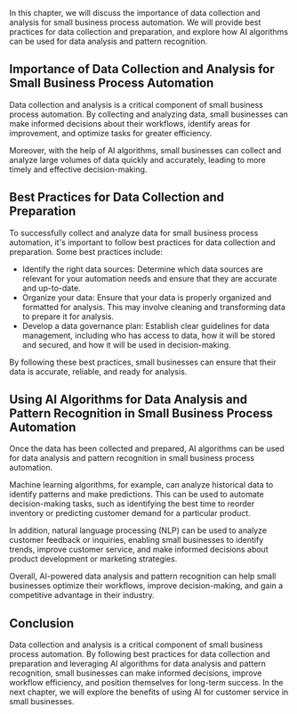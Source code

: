 
In this chapter, we will discuss the importance of data collection and analysis for small business process automation. We will provide best practices for data collection and preparation, and explore how AI algorithms can be used for data analysis and pattern recognition.

Importance of Data Collection and Analysis for Small Business Process Automation
--------------------------------------------------------------------------------

Data collection and analysis is a critical component of small business process automation. By collecting and analyzing data, small businesses can make informed decisions about their workflows, identify areas for improvement, and optimize tasks for greater efficiency.

Moreover, with the help of AI algorithms, small businesses can collect and analyze large volumes of data quickly and accurately, leading to more timely and effective decision-making.

Best Practices for Data Collection and Preparation
--------------------------------------------------

To successfully collect and analyze data for small business process automation, it's important to follow best practices for data collection and preparation. Some best practices include:

* Identify the right data sources: Determine which data sources are relevant for your automation needs and ensure that they are accurate and up-to-date.
* Organize your data: Ensure that your data is properly organized and formatted for analysis. This may involve cleaning and transforming data to prepare it for analysis.
* Develop a data governance plan: Establish clear guidelines for data management, including who has access to data, how it will be stored and secured, and how it will be used in decision-making.

By following these best practices, small businesses can ensure that their data is accurate, reliable, and ready for analysis.

Using AI Algorithms for Data Analysis and Pattern Recognition in Small Business Process Automation
--------------------------------------------------------------------------------------------------

Once the data has been collected and prepared, AI algorithms can be used for data analysis and pattern recognition in small business process automation.

Machine learning algorithms, for example, can analyze historical data to identify patterns and make predictions. This can be used to automate decision-making tasks, such as identifying the best time to reorder inventory or predicting customer demand for a particular product.

In addition, natural language processing (NLP) can be used to analyze customer feedback or inquiries, enabling small businesses to identify trends, improve customer service, and make informed decisions about product development or marketing strategies.

Overall, AI-powered data analysis and pattern recognition can help small businesses optimize their workflows, improve decision-making, and gain a competitive advantage in their industry.

Conclusion
----------

Data collection and analysis is a critical component of small business process automation. By following best practices for data collection and preparation and leveraging AI algorithms for data analysis and pattern recognition, small businesses can make informed decisions, improve workflow efficiency, and position themselves for long-term success. In the next chapter, we will explore the benefits of using AI for customer service in small businesses.
